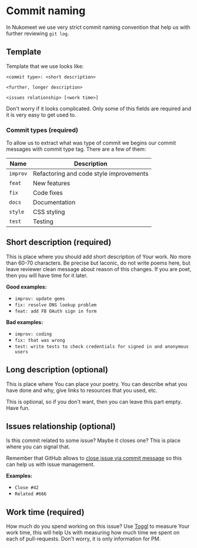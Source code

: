 # Commit naming

In Nukomeet we use very strict commit naming convention that help us with further reviewing `git log`.

## Template

Template that we use looks like:

```raw
<commit type>: <short description>

<further, longer description>

<issues relationship> [<work time>]
```

Don't worry if it looks complicated. Only some of this fields are required and it is very easy to get used to.

### Commit types (required)

To allow us to extract what was type of commit we begins our commit messages with commit type tag. There are a few of them:

| Name     | Description |
| -------- | ----------- |
| `improv` | Refactoring and code style improvements |
| `feat`   | New features |
| `fix`     | Code fixes |
| `docs`   | Documentation |
| `style`  | CSS styling |
| `test`   | Testing |

## Short description (required)

This is place where you should add short description of Your work. No more than 60-70 characters. Be precise but laconic, do not write poems here, but leave reviewer clean message about reason of this changes. If you are poet, then you will have time for it later.

**Good examples:**

- `improv: update gems`
- `fix: resolve DNS lookup problem`
- `feat: add FB OAuth sign in form`

**Bad examples:**

- `improv: coding`
- `fix: that was wrong`
- `test: write tests to check credentials for signed in and anonymous users`

## Long description (optional)

This is place where You can place your poetry. You can describe what you have done and why, give links to resources that you used, etc.

This is optional, so if you don't want, then you can leave this part empty. Have fun.

## Issues relationship (optional)

Is this commit related to some issue? Maybe it closes one? This is place where you can signal that.

Remember that GitHub allows to [close issue via commit message](https://help.github.com/articles/closing-issues-via-commit-messages/) so this can help us with issue management.

**Examples:**

- `Close #42`
- `Related #666`

## Work time (required)

How much do you spend working on this issue? Use [Toggl](tooling/toggl.md) to measure Your work time, this will help Us with measuring how much time we spent on each of pull-requests. Don't worry, it is only information for PM.
